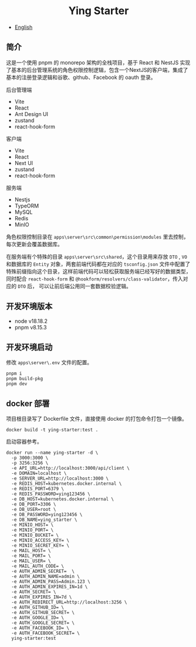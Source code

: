 <h1 align="center">Ying Starter</h1>

- [English](README.md)

## 简介

这是一个使用 pnpm 的 monorepo 架构的全栈项目，基于 React 和 NestJS 实现了基本的后台管理系统的角色权限控制逻辑，包含一个NextJS的客户端，集成了基本的注册登录逻辑和谷歌、github、Facebook 的 oauth 登录。

后台管理端

- Vite
- React
- Ant Design UI
- zustand
- react-hook-form

客户端

- Vite
- React
- Next UI
- zustand
- react-hook-form

服务端

- Nestjs
- TypeORM
- MySQL
- Redis
- MinIO

角色权限控制目录在 `apps\server\src\common\permission\modules` 里去控制，每次更新会覆盖数据库。

在服务端有个特殊的目录 `apps\server\src\shared`，这个目录用来存放 `DTO` , `VO` 和数据库的 `Entity` 对象，两套前端代码都在对应的 `tsconfig.json` 文件中配置了特殊前缀指向这个目录，这样前端代码可以轻松获取服务端已经写好的数据类型，同时配合 `react-hook-form` 和 `@hookform/resolvers/class-validator`，传入对应的 `DTO` 后， 可以让前后端公用同一套数据校验逻辑。

## 开发环境版本

- node v18.18.2
- pnpm v8.15.3

## 开发环境启动

修改 `apps\server\.env` 文件的配置。

```shell
pnpm i
pnpm build-pkg
pnpm dev
```

## docker 部署

项目根目录写了 Dockerfile 文件，直接使用 docker 的打包命令打包一个镜像。

```shell
docker build -t ying-starter:test .
```

启动容器参考。

```shell
docker run --name ying-starter -d \
  -p 3000:3000 \
  -p 3256:3256 \
  -e API_URL=http://localhost:3000/api/client \
  -e DOMAIN=localhost \
  -e SERVER_URL=http://localhost:3000 \
  -e REDIS_HOST=kubernetes.docker.internal \
  -e REDIS_PORT=6379 \
  -e REDIS_PASSWORD=ying123456 \
  -e DB_HOST=kubernetes.docker.internal \
  -e DB_PORT=3306 \
  -e DB_USER=root \
  -e DB_PASSWORD=ying123456 \
  -e DB_NAME=ying_starter \
  -e MINIO_HOST= \
  -e MINIO_PORT= \
  -e MINIO_BUCKET= \
  -e MINIO_ACCESS_KEY= \
  -e MINIO_SECRET_KEY= \
  -e MAIL_HOST= \
  -e MAIL_PORT= \
  -e MAIL_USER= \
  -e MAIL_AUTH_CODE= \
  -e AUTH_ADMIN_SECRET=  \
  -e AUTH_ADMIN_NAME=admin \
  -e AUTH_ADMIN_PASS=Admin.123 \
  -e AUTH_ADMIN_EXPIRES_IN=1d \
  -e AUTH_SECRET= \
  -e AUTH_EXPIRES_IN=7d \
  -e AUTH_REDIRECT_URL=http://localhost:3256 \
  -e AUTH_GITHUB_ID= \
  -e AUTH_GITHUB_SECRET= \
  -e AUTH_GOOGLE_ID= \
  -e AUTH_GOOGLE_SECRET= \
  -e AUTH_FACEBOOK_ID= \
  -e AUTH_FACEBOOK_SECRET= \
  ying-starter:test
```
